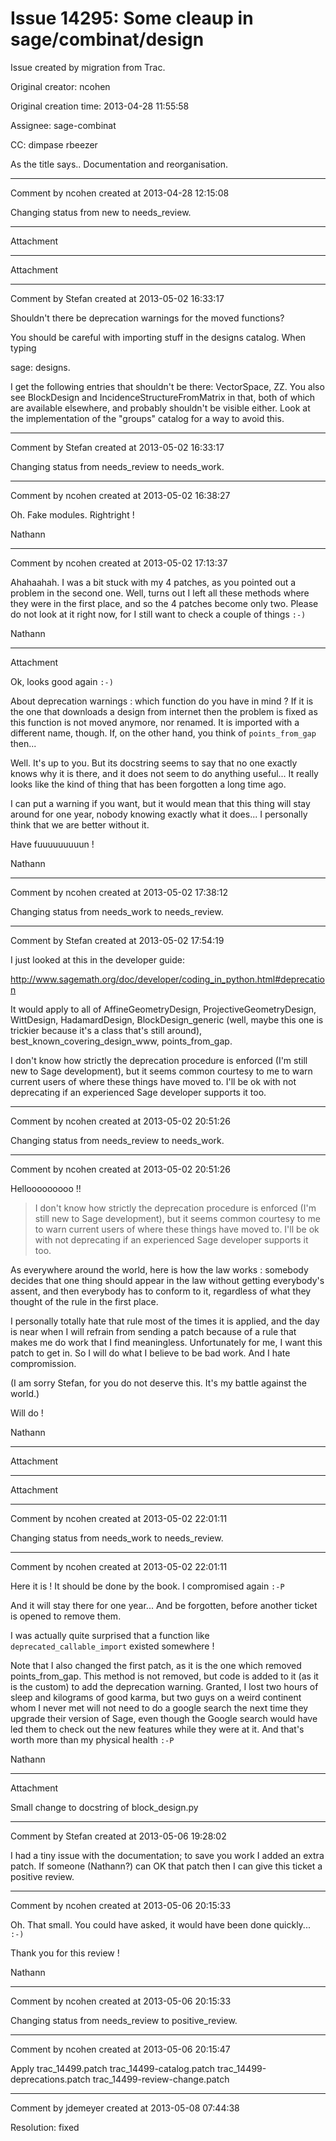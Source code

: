 # Issue 14295: Some cleaup in sage/combinat/design

Issue created by migration from Trac.

Original creator: ncohen

Original creation time: 2013-04-28 11:55:58

Assignee: sage-combinat

CC:  dimpase rbeezer

As the title says.. Documentation and reorganisation.


---

Comment by ncohen created at 2013-04-28 12:15:08

Changing status from new to needs_review.


---

Attachment


---

Attachment


---

Comment by Stefan created at 2013-05-02 16:33:17

Shouldn't there be deprecation warnings for the moved functions?

You should be careful with importing stuff in the designs catalog. When typing

sage: designs.<tab>

I get the following entries that shouldn't be there: VectorSpace, ZZ. You also see BlockDesign and IncidenceStructureFromMatrix in that, both of which are available elsewhere, and probably shouldn't be visible either. Look at the implementation of the "groups" catalog for a way to avoid this.


---

Comment by Stefan created at 2013-05-02 16:33:17

Changing status from needs_review to needs_work.


---

Comment by ncohen created at 2013-05-02 16:38:27

Oh. Fake modules. Rightright !

Nathann


---

Comment by ncohen created at 2013-05-02 17:13:37

Ahahaahah. I was a bit stuck with my 4 patches, as you pointed out a problem in the second one. Well, turns out I left all these methods where they were in the first place, and so the 4 patches become only two. Please do not look at it right now, for I still want to check a couple of things `:-)`

Nathann


---

Attachment

Ok, looks good again `:-)`

About deprecation warnings : which function do you have in mind ? If it is the one that downloads a design from internet then the problem is fixed as this function is not moved anymore, nor renamed. It is imported with a different name, though.
If, on the other hand, you think of `points_from_gap` then...

Well. It's up to you. But its docstring seems to say that no one exactly knows why it is there, and it does not seem to do anything useful... It really looks like the kind of thing that has been forgotten a long time ago.

I can put a warning if you want, but it would mean that this thing will stay around for one year, nobody knowing exactly what it does... I personally think that we are better without it.

Have fuuuuuuuuun !

Nathann


---

Comment by ncohen created at 2013-05-02 17:38:12

Changing status from needs_work to needs_review.


---

Comment by Stefan created at 2013-05-02 17:54:19

I just looked at this in the developer guide:

http://www.sagemath.org/doc/developer/coding_in_python.html#deprecation

It would apply to all of AffineGeometryDesign, ProjectiveGeometryDesign, WittDesign, HadamardDesign, BlockDesign_generic (well, maybe this one is trickier because it's a class that's still around), best_known_covering_design_www, points_from_gap.

I don't know how strictly the deprecation procedure is enforced (I'm still new to Sage development), but it seems common courtesy to me to warn current users of where these things have moved to. I'll be ok with not deprecating if an experienced Sage developer supports it too.


---

Comment by ncohen created at 2013-05-02 20:51:26

Changing status from needs_review to needs_work.


---

Comment by ncohen created at 2013-05-02 20:51:26

Hellooooooooo !!

> I don't know how strictly the deprecation procedure is enforced (I'm still new to Sage development), but it seems common courtesy to me to warn current users of where these things have moved to. I'll be ok with not deprecating if an experienced Sage developer supports it too.

As everywhere around the world, here is how the law works : somebody decides that one thing should appear in the law without getting everybody's assent, and then everybody has to conform to it, regardless of what they thought of the rule in the first place.

I personally totally hate that rule most of the times it is applied, and the day is near when I will refrain from sending a patch because of a rule that makes me do work that I find meaningless. Unfortunately for me, I want this patch to get in. So I will do what I believe to be bad work. And I hate compromission.

(I am sorry Stefan, for you do not deserve this. It's my battle against the world.)

Will do !

Nathann


---

Attachment


---

Attachment


---

Comment by ncohen created at 2013-05-02 22:01:11

Changing status from needs_work to needs_review.


---

Comment by ncohen created at 2013-05-02 22:01:11

Here it is ! It should be done by the book. I compromised again `:-P`

And it will stay there for one year... And be forgotten, before another ticket is opened to remove them.

I was actually quite surprised that a function like `deprecated_callable_import` existed somewhere !

Note that I also changed the first patch, as it is the one which removed points_from_gap. This method is not removed, but code is added to it (as it is the custom) to add the deprecation warning. Granted, I lost two hours of sleep and kilograms of good karma, but two guys on a weird continent whom I never met will not need to do a google search the next time they upgrade their version of Sage, even though the Google search would have led them to check out the new features while they were at it. And that's worth more than my physical health `:-P`

Nathann


---

Attachment

Small change to docstring of block_design.py


---

Comment by Stefan created at 2013-05-06 19:28:02

I had a tiny issue with the documentation; to save you work I added an extra patch. If someone (Nathann?) can OK that patch then I can give this ticket a positive review.


---

Comment by ncohen created at 2013-05-06 20:15:33

Oh. That small. You could have asked, it would have been done quickly... `:-)`

Thank you for this review !

Nathann


---

Comment by ncohen created at 2013-05-06 20:15:33

Changing status from needs_review to positive_review.


---

Comment by ncohen created at 2013-05-06 20:15:47

Apply trac_14499.patch trac_14499-catalog.patch trac_14499-deprecations.patch trac_14499-review-change.patch


---

Comment by jdemeyer created at 2013-05-08 07:44:38

Resolution: fixed
